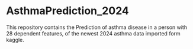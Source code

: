 # AsthmaPrediction_2024
This repository contains the Prediction of asthma disease in a person with 28 dependent features, of the newest 2024 asthma data imported form kaggle. 
